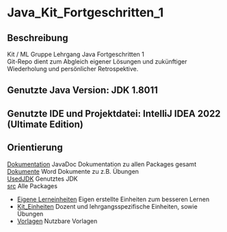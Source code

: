 # Java_Kit_Fortgeschritten_1

## Beschreibung
Kit / ML Gruppe Lehrgang Java Fortgeschritten 1<br>
Git-Repo dient zum Abgleich eigener Lösungen und zukünftiger Wiederholung und persönlicher Retrospektive.

## Genutzte Java Version: JDK 1.8011 

## Genutzte IDE und Projektdatei: IntelliJ IDEA 2022 (Ultimate Edition)

## Orientierung
[Dokumentation](../../Dokumentation/) JavaDoc Dokumentation zu allen Packages gesamt<br>
[Dokumente](../../Dokumente/) Word Dokumente zu z.B. Übungen<br>
[UsedJDK](../../UsedJDK/) Genutztes JDK<br>
[src](../../src/) Alle Packages<br>
- [Eigene Lerneinheiten](../../Eigene_Lerneinheiten/) Eigen erstellte Einheiten zum besseren Lernen
- [Kit_Einheiten](../../Kit_Einheiten/) Dozent und lehrgangsspezifische Einheiten, sowie Übungen
- [Vorlagen](../../Vorlagen/) Nutzbare Vorlagen
